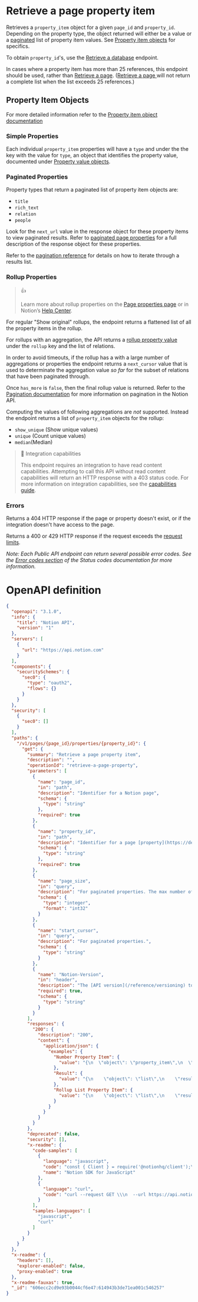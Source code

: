 # Retrieve a page property item

Retrieves a `property_item` object for a given `page_id` and `property_id`.  Depending on the property type, the object returned will either be a value or a [paginated](ref:pagination) list of property item values. See [Property item objects](https://developers.notion.com/reference/property-item-object) for specifics. 

To obtain `property_id`'s, use the [Retrieve a database](ref:retrieve-a-database) endpoint. 

In cases where a property item has more than 25 references, this endpoint should be used, rather than [Retrieve a page](https://developers.notion.com/reference/retrieve-a-page). ([Retrieve a page ](https://developers.notion.com/reference/retrieve-a-page) will not return a complete list when the list exceeds 25 references.)

## Property Item Objects

For more detailed information refer to the [Property item object documentation](https://developers.notion.com/reference/property-item-object)

### Simple Properties

Each individual `property_item` properties will have a `type` and under the the key with the value for `type`, an object that identifies the property value, documented under [Property value objects](ref:page#property-value-object).

### Paginated Properties

Property types that return a paginated list of property item objects are:

- `title`
- `rich_text`
- `relation`
- `people`

Look for the `next_url` value in the response object for these property items to view paginated results. Refer to [paginated page properties](https://developers.notion.com/reference/page-property-values#paginated-page-properties) for a full description of the response object for these properties.

Refer to the [pagination reference](https://developers.notion.com/reference/intro#pagination) for details on how to iterate through a results list.  

### Rollup Properties

> 👍 
> 
> Learn more about rollup properties on the [Page properties page](https://developers.notion.com/reference/page-property-values#rollup) or in Notion’s [Help Center](https://www.notion.so/help/relations-and-rollups).

For regular "Show original" rollups, the endpoint returns a flattened list of all the property items in the rollup. 

For rollups with an aggregation, the API returns a [rollup property value](ref:page#rollup-property-values) under the `rollup` key and the list of relations. 

In order to avoid timeouts, if the rollup has a with a large number of aggregations or properties the endpoint returns a `next_cursor` value that is used to determinate the aggregation value _so far_ for the subset of relations that have been paginated through. 

Once `has_more` is `false`, then the final rollup value is returned.  Refer to the [Pagination documentation](ref:pagination) for more information on pagination in the Notion API. 

Computing the values of following aggregations are _not_ supported. Instead the endpoint returns a list of `property_item` objects for the rollup:

- `show_unique` (Show unique values)
- `unique` (Count unique values)
- `median`(Median)

> 📘 Integration capabilities
> 
> This endpoint requires an integration to have read content capabilities. Attempting to call this API without read content capabilities will return an HTTP response with a 403 status code. For more information on integration capabilities, see the [capabilities guide](ref:capabilities).

### Errors

Returns a 404 HTTP response if the page or property doesn't exist, or if the integration doesn't have access to the page.

Returns a 400 or 429 HTTP response if the request exceeds the [request limits](ref:request-limits).

_Note: Each Public API endpoint can return several possible error codes. See the [Error codes section](https://developers.notion.com/reference/status-codes#error-codes) of the Status codes documentation for more information._

# OpenAPI definition
```json
{
  "openapi": "3.1.0",
  "info": {
    "title": "Notion API",
    "version": "1"
  },
  "servers": [
    {
      "url": "https://api.notion.com"
    }
  ],
  "components": {
    "securitySchemes": {
      "sec0": {
        "type": "oauth2",
        "flows": {}
      }
    }
  },
  "security": [
    {
      "sec0": []
    }
  ],
  "paths": {
    "/v1/pages/{page_id}/properties/{property_id}": {
      "get": {
        "summary": "Retrieve a page property item",
        "description": "",
        "operationId": "retrieve-a-page-property",
        "parameters": [
          {
            "name": "page_id",
            "in": "path",
            "description": "Identifier for a Notion page",
            "schema": {
              "type": "string"
            },
            "required": true
          },
          {
            "name": "property_id",
            "in": "path",
            "description": "Identifier for a page [property](https://developers.notion.com/reference/page#all-property-values)",
            "schema": {
              "type": "string"
            },
            "required": true
          },
          {
            "name": "page_size",
            "in": "query",
            "description": "For paginated properties. The max number of property item objects on a page. The default size is 100",
            "schema": {
              "type": "integer",
              "format": "int32"
            }
          },
          {
            "name": "start_cursor",
            "in": "query",
            "description": "For paginated properties.",
            "schema": {
              "type": "string"
            }
          },
          {
            "name": "Notion-Version",
            "in": "header",
            "description": "The [API version](/reference/versioning) to use for this request. The latest version is `<<latestNotionVersion>>`.",
            "required": true,
            "schema": {
              "type": "string"
            }
          }
        ],
        "responses": {
          "200": {
            "description": "200",
            "content": {
              "application/json": {
                "examples": {
                  "Number Property Item": {
                    "value": "{\n  \"object\": \"property_item\",\n  \"id\" \"kjPO\",\n  \"type\": \"number\",\n  \"number\": 2\n}"
                  },
                  "Result": {
                    "value": "{\n    \"object\": \"list\",\n    \"results\": [\n        {\n            \"object\": \"property_item\",\n            \"id\" \"kjPO\",\n            \"type\": \"rich_text\",\n            \"rich_text\": {\n                \"type\": \"text\",\n                \"text\": {\n                    \"content\": \"Avocado \",\n                    \"link\": null\n                },\n                \"annotations\": {\n                    \"bold\": false,\n                    \"italic\": false,\n                    \"strikethrough\": false,\n                    \"underline\": false,\n                    \"code\": false,\n                    \"color\": \"default\"\n                },\n                \"plain_text\": \"Avocado \",\n                \"href\": null\n            }\n        },\n        {\n            \"object\": \"property_item\",\n            \"id\" \"ijPO\",\n            \"type\": \"rich_text\",\n            \"rich_text\": {\n                \"type\": \"mention\",\n                \"mention\": {\n                    \"type\": \"page\",\n                    \"page\": {\n                        \"id\": \"41117fd7-69a5-4694-bc07-c1e3a682c857\"\n                    }\n                },\n                \"annotations\": {\n                    \"bold\": false,\n                    \"italic\": false,\n                    \"strikethrough\": false,\n                    \"underline\": false,\n                    \"code\": false,\n                    \"color\": \"default\"\n                },\n                \"plain_text\": \"Lemons\",\n                \"href\": \"http://notion.so/41117fd769a54694bc07c1e3a682c857\"\n            }\n        },\n        {\n            \"object\": \"property_item\",\n            \"id\" \"kjPO\",\n            \"type\": \"rich_text\",\n            \"rich_text\": {\n                \"type\": \"text\",\n                \"text\": {\n                    \"content\": \" Tomato \",\n                    \"link\": null\n                },\n                \"annotations\": {\n                    \"bold\": false,\n                    \"italic\": false,\n                    \"strikethrough\": false,\n                    \"underline\": false,\n                    \"code\": false,\n                    \"color\": \"default\"\n                },\n                \"plain_text\": \" Tomato \",\n                \"href\": null\n            }\n        },\n...\n    ],\n    \"next_cursor\": \"some-next-cursor-value\",\n    \"has_more\": true,\n\t\t\"next_url\": \"http://api.notion.com/v1/pages/0e5235bf86aa4efb93aa772cce7eab71/properties/NVv^?start_cursor=some-next-cursor-value&page_size=25\",\n    \"property_item\": {\n      \"id\": \"NVv^\",\n      \"next_url\": null,\n      \"type\": \"rich_text\",\n      \"rich_text\": {}\n    }\n}"
                  },
                  "Rollup List Property Item": {
                    "value": "{\n    \"object\": \"list\",\n    \"results\": [\n        {\n            \"object\": \"property_item\",\n          \t\"id\": \"dj2l\",\n            \"type\": \"relation\",\n            \"relation\": {\n                \"id\": \"83f92c9d-523d-466e-8c1f-9bc2c25a99fe\"\n            }\n        },\n        {\n            \"object\": \"property_item\",\n          \t\"id\": \"dj2l\",\n            \"type\": \"relation\",\n            \"relation\": {\n                \"id\": \"45cfb825-3463-4891-8932-7e6d8c170630\"\n            }\n        },\n        {\n            \"object\": \"property_item\",\n          \t\"id\": \"dj2l\",\n            \"type\": \"relation\",\n            \"relation\": {\n                \"id\": \"1688be1a-a197-4f2a-9688-e528c4b56d94\"\n            }\n        }\n    ],\n    \"next_cursor\": \"some-next-cursor-value\",\n    \"has_more\": true,\n\t\t\"property_item\": {\n      \"id\": \"y}~p\",\n      \"next_url\": \"http://api.notion.com/v1/pages/0e5235bf86aa4efb93aa772cce7eab71/properties/y%7D~p?start_cursor=1QaTunT5&page_size=25\",\n      \"type\": \"rollup\",\n      \"rollup\": {\n        \"function\": \"sum\",\n        \"type\": \"incomplete\",\n        \"incomplete\": {}\n      }\n    }\n    \"type\": \"property_item\"\n}"
                  }
                }
              }
            }
          }
        },
        "deprecated": false,
        "security": [],
        "x-readme": {
          "code-samples": [
            {
              "language": "javascript",
              "code": "const { Client } = require('@notionhq/client');\n\nconst notion = new Client({ auth: process.env.NOTION_API_KEY });\n\n(async () => {\n  const pageId = 'b55c9c91-384d-452b-81db-d1ef79372b75';\n  const propertyId = \"aBcD123\n  const response = await notion.pages.properties.retrieve({ page_id: pageId, property_id: propertyId });\n  console.log(response);\n})();",
              "name": "Notion SDK for JavaScript"
            },
            {
              "language": "curl",
              "code": "curl --request GET \\\n  --url https://api.notion.com/v1/pages/b55c9c91-384d-452b-81db-d1ef79372b75/properties/some-property-id \\\n  --header 'Authorization: Bearer $NOTION_API_KEY' \\\n  --header 'Notion-Version: 2022-06-28'"
            }
          ],
          "samples-languages": [
            "javascript",
            "curl"
          ]
        }
      }
    }
  },
  "x-readme": {
    "headers": [],
    "explorer-enabled": false,
    "proxy-enabled": true
  },
  "x-readme-fauxas": true,
  "_id": "606ecc2cd9e93b0044cf6e47:614943b3de71ea001c546257"
}
```